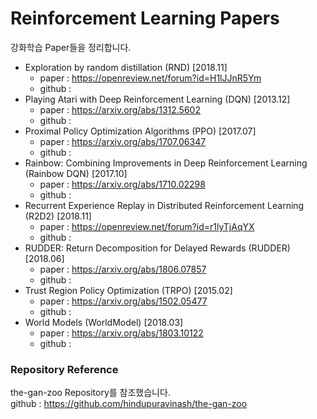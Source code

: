 # Reinforcement Learning Papers

강화학습 Paper들을 정리합니다.

* Exploration by random distillation (RND) [2018.11]
  - paper : https://openreview.net/forum?id=H1lJJnR5Ym  
  - github : 
* Playing Atari with Deep Reinforcement Learning (DQN) [2013.12]
  - paper : https://arxiv.org/abs/1312.5602  
  - github : 
* Proximal Policy Optimization Algorithms (PPO) [2017.07]
  - paper : https://arxiv.org/abs/1707.06347  
  - github : 
* Rainbow: Combining Improvements in Deep Reinforcement Learning (Rainbow DQN) [2017.10]
  - paper : https://arxiv.org/abs/1710.02298  
  - github : 
* Recurrent Experience Replay in Distributed Reinforcement Learning (R2D2) [2018.11]
  - paper : https://openreview.net/forum?id=r1lyTjAqYX  
  - github : 
* RUDDER: Return Decomposition for Delayed Rewards (RUDDER) [2018.06]
  - paper : https://arxiv.org/abs/1806.07857  
  - github : 
* Trust Region Policy Optimization (TRPO) [2015.02]
  - paper : https://arxiv.org/abs/1502.05477  
  - github : 
* World Models (WorldModel) [2018.03]
  - paper : https://arxiv.org/abs/1803.10122  
  - github : 

### Repository Reference
the-gan-zoo Repository를 참조했습니다.  
github : https://github.com/hindupuravinash/the-gan-zoo
